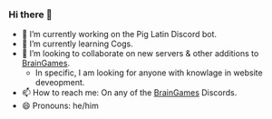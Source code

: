 ### Hi there 👋

- 🔭 I’m currently working on the Pig Latin Discord bot.
- 🌱 I’m currently learning Cogs.
- 👯 I’m looking to collaborate on new servers & other additions to [BrainGames](https://github.com/The-Brain-Games).
    - In specific, I am looking for anyone with knowlage in website deveopment.
- 📫 How to reach me: On any of the [BrainGames](https://github.com/The-Brain-Games) Discords.
- 😄 Pronouns: he/him
